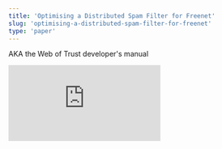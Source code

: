 ```yaml
---
title: 'Optimising a Distributed Spam Filter for Freenet'
slug: 'optimising-a-distributed-spam-filter-for-freenet'
type: 'paper'
---
```


AKA the Web of Trust developer's manual

![](https://static.meri.garden/a947799a7d43610965f0758dc75c344c.pdf)